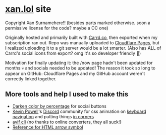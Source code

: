 # [xan.lol](https://xan.lol) site
Copyright Xan Surnamehere!! (besides parts marked otherwise. soon a permissive license for the code? maybe a CC one)

Originally hosted and primarily built with [Carrd.co](https://carrd.co), then exported when my subscription ran out. Repo was manually uploaded to [Cloudflare Pages](https://pages.cloudflare.com/), but I realized uploading it to a git server would be a lot smarter. (Also has ALL of Carrd's social icons from export? omg it's so developer friendly 🥰)

Motivation for finally updating it: the /now page hadn't been updated for months 💀 and socials needed to be updated!
The reason it took so long to appear on GitHub: Cloudflare Pages and my GitHub account weren't correctly linked together.

## More tools and help I used to make this
- [Darken color by percentage](https://mdigi.tools/darken-color/?percentage=75) for social buttons
- [Kevin Powell](https://www.kevinpowell.co/)'s [Discord](https://discord.gg/9Rc6WNhNGJ) community for css animation on [keyboard navigation](https://discord.com/channels/436251713830125568/1045906337126699028) and putting things [in corners](https://discord.com/channels/436251713830125568/1029877005270909119)
- [avif cli](https://github.com/lovell/avif-cli) (no thanks to online converters, they all suck!)
- [Reference for HTML arrow symbol](https://www.toptal.com/designers/htmlarrows/arrows/right-arrow/)